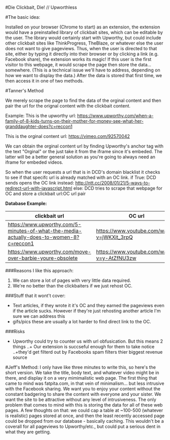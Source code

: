 
#Die Clickbait, Die! // Upworthless


#The basic idea:

Installed on your browser (Chrome to start) as an extension, the extension would have
a preinstalled library of clickbait sites, which can be editable by the user. The
library would certainly start with Upworthy, but could include other clickbait sites
like ThinkProgress, TheBlaze, or whatever else the user does not want to give pageviews.
Thus, when the user is directed to that site, either by typing it directly into their browser
or by clicking a link (e.g. Facebook share), the extension works its magic! If this user is the
first visitor to this webpage, it would scrape the page then store the data... somewhere. (This 
is a technical issue we'll have to address, depending on how we want to display the data.) 
After the data is stored that first time, we then access it in one of two methods.

#Tanner's Method

We merely scrape the page to find the data of the orginal content and then pair the url for the orignal content with the clickbait content. 


Example: 
This is the upworthy url: https://www.upworthy.com/when-a-family-of-8-kids-turns-on-their-mother-for-money-see-what-her-granddaughter-does?c=reccon1


This is the orginal content url: https://vimeo.com/92570042


We can obtain the orginal content url by finding Upworthy's anchor tag with the text "Orginal" or the just take it from the iframe since it's embeded. The latter will be a better general solution as you're going to always need an iframe for 
embeded videos.




So when the user requests a url that is in DCD's domain blacklist it checks to see if that specifc url is already matched with an OC link.
if True:
    DCD sends opens the OC link instead: http://ntt.cc/2008/01/21/5-ways-to-redirect-url-with-javascript.html
else:
   DCD tries to scrape that webpage for OC and store a clickbait url:OC url pair


**Database Example:**


clickbait url | OC url
------------- | -------------
https://www.upworthy.com/5-minutes-of-what-the-media-actually-does-to-women-8?c=reccon1  | https://www.youtube.com/watch?v=jWKXit_3rpQ
https://www.upworthy.com/move-over-barbie-youre-obsolete  |https://www.youtube.com/watch?v=y-AtZfNU3zw


###Reasons I like this approach:

1. We can store a lot of pages with very little data required.
2. We're no better than the clickbaiters if we just rehost OC.


###Stuff that it wont't cover:
+ Text articles, if they wrote it it's OC and they earned the pageviews even if the article sucks.
However if they're just rehosting another article I'm sure we can address this
+ gifs/pics these are usually a lot harder to find direct link to the OC.


###Risks
+ Upworthy could try to counter us with url obfusication. But this means 2 things
    ..+ Our extension is succseful enough for them to take notice
    ..+they'd get filterd out by Facebooks spam filters thier biggest revenue source





#Jeff's Method: 
I only have like three minutes to write this, so here's the short version. We take
the title, body text, and whatever video might be in there, and display it on a very mimimalistic
web page. The first thing that came to mind was fatpita.com, in that vein of minimalism... but less
intrusive with the Facebook sharing. We want you to enjoy your content without the constant badgering
to share the content with everyone and your sister. We want the site to be attractive without any level
of intrusiveness. The only problem that comes to mind with this is storing the data for all of these web
pages. A few thoughts on that: we could cap a table at ~100-500 (whatever is realistic) pages stored at
once, and then the least recently accessed page could be dropped from our database - basically caching.
This wouldn't be a coverall for all pageviews to Upworthy/etc., but could put a serious dent in what
they are getting.
